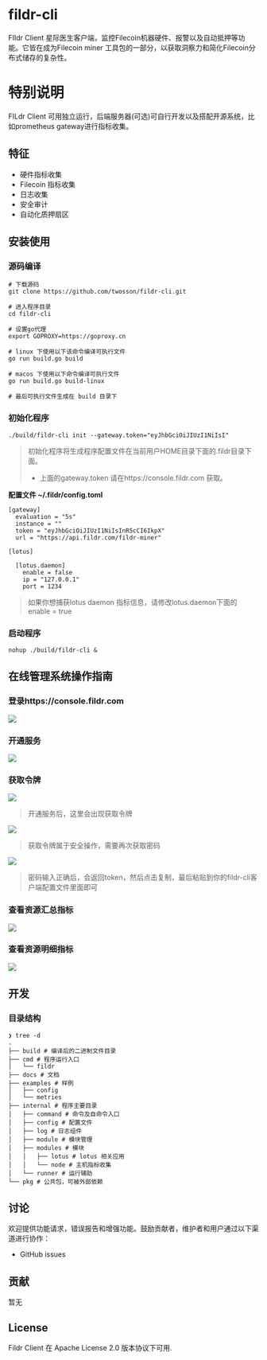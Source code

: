 # fildr-cli
FIldr Client 星际医生客户端，监控Filecoin机器硬件、报警以及自动抵押等功能。它皆在成为Filecoin miner  工具包的一部分，以获取洞察力和简化Filecoin分布式储存的复杂性。

# 特别说明

FILdr Client 可用独立运行，后端服务器(可选)可自行开发以及搭配开源系统，比如prometheus gateway进行指标收集。

## 特征

- 硬件指标收集
- Filecoin 指标收集
- 日志收集
- 安全审计
- 自动化质押扇区

## 安装使用

### 源码编译

```
# 下载源码
git clone https://github.com/twosson/fildr-cli.git

# 进入程序目录
cd fildr-cli

# 设置go代理
export GOPROXY=https://goproxy.cn

# linux 下使用以下该命令编译可执行文件
go run build.go build

# macos 下使用以下命令编译可执行文件
go run build.go build-linux

# 最后可执行文件生成在 build 目录下
```

### 初始化程序

```
./build/fildr-cli init --gateway.token="eyJhbGciOiJIUzI1NiIsI"
```

> 初始化程序将生成程序配置文件在当前用户HOME目录下面的.fildr目录下面。
> - 上面的gateway.token 请在https://console.fildr.com 获取。

__配置文件 ~/.fildr/config.toml__

```
[gateway]
  evaluation = "5s"
  instance = ""
  token = "eyJhbGciOiJIUzI1NiIsInR5cCI6IkpX"
  url = "https://api.fildr.com/fildr-miner"

[lotus]

  [lotus.daemon]
    enable = false
    ip = "127.0.0.1"
    port = 1234
```

> 如果你想捕获lotus daemon 指标信息，请修改lotus.daemon下面的enable = true

### 启动程序

```
nohup ./build/fildr-cli &
```

## 在线管理系统操作指南

### 登录https://console.fildr.com

![](https://s1.ax1x.com/2020/07/19/UfFojS.png)

### 开通服务

![](https://s1.ax1x.com/2020/07/19/UfApGt.png)

### 获取令牌

![](https://s1.ax1x.com/2020/07/19/UfAQMT.png)

> 开通服务后，这里会出现获取令牌

![](https://s1.ax1x.com/2020/07/19/UfAGdJ.png)

> 获取令牌属于安全操作，需要再次获取密码

![](https://s1.ax1x.com/2020/07/19/UfA0sO.png)

> 密码输入正确后，会返回token，然后点击复制，最后粘贴到你的fildr-cli客户端配置文件里面即可

### 查看资源汇总指标

![](https://s1.ax1x.com/2020/07/19/UfEMtA.png)

### 查看资源明细指标

![](https://s1.ax1x.com/2020/07/19/UfEGX8.png)

## 开发

### 目录结构

```
❯ tree -d
.
├── build # 编译后的二进制文件目录
├── cmd # 程序运行入口
│   └── fildr
├── docs # 文档
├── examples # 样例
│   ├── config 
│   └── metries
├── internal # 程序主要目录
│   ├── command # 命令及自命令入口
│   ├── config # 配置文件
│   ├── log # 日志组件
│   ├── module # 模块管理
│   ├── modules # 模块
│   │   ├── lotus # lotus 相关应用
│   │   └── node # 主机指标收集
│   └── runner # 运行辅助
└── pkg # 公共包，可被外部依赖
```

## 讨论

欢迎提供功能请求，错误报告和增强功能。鼓励贡献者，维护者和用户通过以下渠道进行协作：

- GitHub issues

## 贡献

暂无

## License

Fildr Client 在 Apache License 2.0 版本协议下可用.
